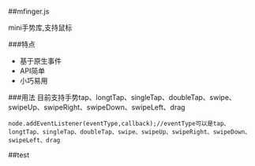 ##mfinger.js  

mini手势库,支持鼠标

###特点

- 基于原生事件
- API简单
- 小巧易用

###用法
目前支持手势tap、longtTap、singleTap、doubleTap、swipe、swipeUp、swipeRight、swipeDown、swipeLeft、drag

	node.addEventListener(eventType,callback);//eventType可以是tap、longtTap、singleTap、doubleTap、swipe、swipeUp、swipeRight、swipeDown、swipeLeft、drag
	
	
##test
